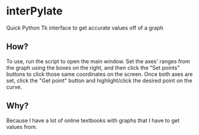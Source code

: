 # interPylate
Quick Python Tk interface to get accurate values off of a graph

## How?
To use, run the script to open the main window. Set the axes' ranges from the graph using the boxes on the right,
and then click the "Set points" buttons to click those same coordinates on the screen. Once both axes are set, 
click the "Get point" button and highlight/click the desired point on the curve.

## Why?
Because I have a lot of online textbooks with graphs that I have to get values from.
